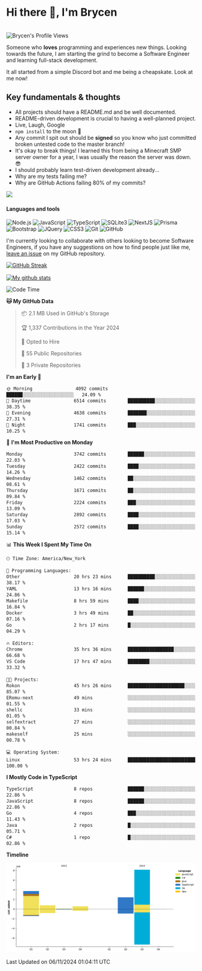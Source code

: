# Hi there 👋, I'm Brycen

<br>
<img src="https://komarev.com/ghpvc/?username=BrycensRanch" alt="Brycen's Profile Views" />

Someone who **loves** programming and experiences new things. Looking towards the future, I am starting the grind to become a Software Engineer and learning full-stack development.

It all started from a simple Discord bot and me being a cheapskate. Look at me now!

## Key fundamentals & thoughts

- All projects should have a README.md and be well documented.
- README-driven development is crucial to having a well-planned project.
- Live, Laugh, Google
- `npm install` to the moon 🚀
- Any commit I spit out should be **signed** so you know who just committed broken untested code to the master branch!
- It's okay to break things! I learned this from being a Minecraft SMP server owner for a year, I was usually the reason the server was down. 😎
- I should probably learn test-driven development already...
- Why are my tests failing me?
- Why are GitHub Actions failing 80% of my commits? 

<img src="https://res.cloudinary.com/practicaldev/image/fetch/s--OoBLh7-Q--/c_limit%2Cf_auto%2Cfl_progressive%2Cq_auto%2Cw_880/https://cdn-images-1.medium.com/max/1614/1%2A8BlqJ8lNVZzuRjAg1mZ50w.png" height="400"/>

<h4>Languages and tools</h4>
<p>
  <img src="https://img.shields.io/badge/node.js%20-%2343853D.svg?&style=for-the-badge&logo=node.js&logoColor=white" alt="Node.js" />
  <img src="https://img.shields.io/badge/javascript%20-%23323330.svg?&style=for-the-badge&logo=javascript&logoColor=%23F7DF1E" alt="JavaScript" />
  <img src="https://img.shields.io/badge/typescript%20-%23323330.svg?&style=for-the-badge&logo=typescript&logoColor=#3467eb" alt="TypeScript" />
  <img src="https://img.shields.io/badge/sqlite3%20-%23323330.svg?&style=for-the-badge&logo=sqlite&logoColor=#3467eb" alt="SQLite3" />
  <img src="https://img.shields.io/badge/Next.JS%20-%23323330.svg?&style=for-the-badge&logo=next.js&logoColor=#3467eb" alt="NextJS" />
  <img src="https://img.shields.io/badge/Prisma%20-%23323330.svg?&style=for-the-badge&logo=prisma&logoColor=#3467eb" alt="Prisma" />
  <img src="https://img.shields.io/badge/bootstrap%20-%23323330.svg?&style=for-the-badge&logo=bootstrap" alt="Bootstrap" />
  <img src="https://img.shields.io/badge/jquery%20-%23323330.svg?&style=for-the-badge&logo=jquery" alt="JQuery" />
  <img src="https://img.shields.io/badge/css3%20-%23323330.svg?&style=for-the-badge&logo=css3" alt="CSS3" />
  <img src="https://img.shields.io/badge/git%20-%23323330.svg?&style=for-the-badge&logo=git" alt="Git" />
  <img src="https://img.shields.io/badge/github%20-%23323330.svg?&style=for-the-badge&logo=github" alt="GitHub" />
</p>

 I'm currently looking to collaborate with others looking to become Software Engineers, if you have any suggestions on how to find people just like me, [leave an issue](https://github.com/BrycensRanch/BrycensRanch/issues/new) on my GitHub repository.
 
 <p><a href="https://git.io/streak-stats"><img src="https://streak-stats.demolab.com?user=BrycensRanch&amp;theme=dark&amp;hide_border=true&amp;fire=EB5454&amp;ring=0CEB19" alt="GitHub Streak"></a></p>

<a href="https://github.com/anuraghazra/github-readme-stats">
  <img align="center" src="https://github-readme-stats.anuraghazra1.vercel.app/api?username=BrycensRanch&show_icons=true&line_height=27&include_all_commits=true" alt="My github stats" />
</a>

<!--START_SECTION:waka-->
![Code Time](http://img.shields.io/badge/Code%20Time-1%2C116%20hrs%206%20mins-blue)

**🐱 My GitHub Data** 

> 📦 2.1 MB Used in GitHub's Storage 
 > 
> 🏆 1,337 Contributions in the Year 2024
 > 
> 💼 Opted to Hire
 > 
> 📜 55 Public Repositories 
 > 
> 🔑 3 Private Repositories 
 > 
**I'm an Early 🐤** 

```text
🌞 Morning                4092 commits        ██████░░░░░░░░░░░░░░░░░░░   24.09 % 
🌆 Daytime                6514 commits        ██████████░░░░░░░░░░░░░░░   38.35 % 
🌃 Evening                4638 commits        ███████░░░░░░░░░░░░░░░░░░   27.31 % 
🌙 Night                  1741 commits        ███░░░░░░░░░░░░░░░░░░░░░░   10.25 % 
```
📅 **I'm Most Productive on Monday** 

```text
Monday                   3742 commits        ██████░░░░░░░░░░░░░░░░░░░   22.03 % 
Tuesday                  2422 commits        ████░░░░░░░░░░░░░░░░░░░░░   14.26 % 
Wednesday                1462 commits        ██░░░░░░░░░░░░░░░░░░░░░░░   08.61 % 
Thursday                 1671 commits        ██░░░░░░░░░░░░░░░░░░░░░░░   09.84 % 
Friday                   2224 commits        ███░░░░░░░░░░░░░░░░░░░░░░   13.09 % 
Saturday                 2892 commits        ████░░░░░░░░░░░░░░░░░░░░░   17.03 % 
Sunday                   2572 commits        ████░░░░░░░░░░░░░░░░░░░░░   15.14 % 
```


📊 **This Week I Spent My Time On** 

```text
🕑︎ Time Zone: America/New_York

💬 Programming Languages: 
Other                    20 hrs 23 mins      ██████████░░░░░░░░░░░░░░░   38.17 % 
YAML                     13 hrs 16 mins      ██████░░░░░░░░░░░░░░░░░░░   24.86 % 
Makefile                 8 hrs 59 mins       ████░░░░░░░░░░░░░░░░░░░░░   16.84 % 
Docker                   3 hrs 49 mins       ██░░░░░░░░░░░░░░░░░░░░░░░   07.16 % 
Go                       2 hrs 17 mins       █░░░░░░░░░░░░░░░░░░░░░░░░   04.29 % 

🔥 Editors: 
Chrome                   35 hrs 36 mins      █████████████████░░░░░░░░   66.68 % 
VS Code                  17 hrs 47 mins      ████████░░░░░░░░░░░░░░░░░   33.32 % 

🐱‍💻 Projects: 
Rokon                    45 hrs 26 mins      █████████████████████░░░░   85.07 % 
ERomu-next               49 mins             ░░░░░░░░░░░░░░░░░░░░░░░░░   01.55 % 
shellc                   33 mins             ░░░░░░░░░░░░░░░░░░░░░░░░░   01.05 % 
selfextract              27 mins             ░░░░░░░░░░░░░░░░░░░░░░░░░   00.84 % 
makeself                 25 mins             ░░░░░░░░░░░░░░░░░░░░░░░░░   00.78 % 

💻 Operating System: 
Linux                    53 hrs 24 mins      █████████████████████████   100.00 % 
```

**I Mostly Code in TypeScript** 

```text
TypeScript               8 repos             ██████░░░░░░░░░░░░░░░░░░░   22.86 % 
JavaScript               8 repos             ██████░░░░░░░░░░░░░░░░░░░   22.86 % 
Go                       4 repos             ███░░░░░░░░░░░░░░░░░░░░░░   11.43 % 
Java                     2 repos             █░░░░░░░░░░░░░░░░░░░░░░░░   05.71 % 
C#                       1 repo              █░░░░░░░░░░░░░░░░░░░░░░░░   02.86 % 
```



**Timeline**

![Lines of Code chart](https://raw.githubusercontent.com/BrycensRanch/BrycensRanch/main/assets/bar_graph.png)


 Last Updated on 06/11/2024 01:04:11 UTC
<!--END_SECTION:waka-->

<!--
**BrycensRanch/BrycensRanch** is a ✨ _special_ ✨ repository because its `README.md` (this file) appears on your GitHub profile.

Here are some ideas to get you started:

- 🔭 I’m currently working on ...
- 🌱 I’m currently learning ...
- 👯 I’m looking to collaborate on ...
- 🤔 I’m looking for help with ...
- 💬 Ask me about ...
- 📫 How to reach me: ...
- 😄 Pronouns: ...
- ⚡ Fun fact: ...
-->
